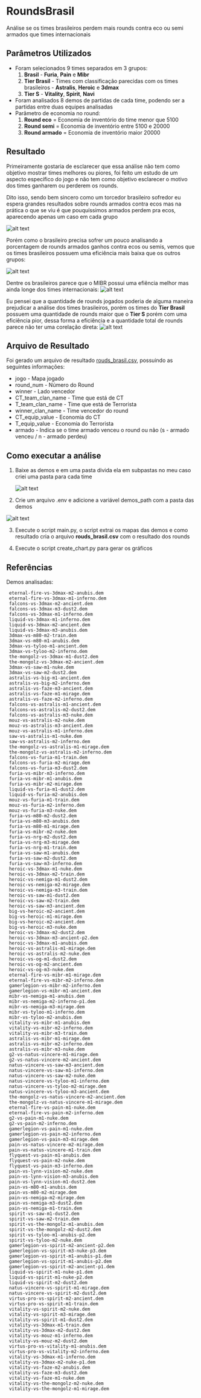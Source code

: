 # RoundsBrasil
 Análise se os times brasileiros perdem mais rounds contra eco ou semi armados que times internacionais

 ## Parâmetros Utilizados
 - Foram selecionados 9 times separados em 3 grupos:
    1. **Brasil** - **Furia**, **Pain** e **Mibr**
    2. **Tier Brasil** - Times com classificação parecidas com os times brasileiros - **Astralis**, **Heroic** e **3dmax**
    3. **Tier S** - **Vitality**, **Spirit**, **Navi**
 - Foram analisados 8 demos de partidas de cada time, podendo ser a partidas entre duas equipes analisadas
 - Parâmetro de economia no round:
    1. **Round eco** = Economia de inventório do time menor que 5100
    2. **Round semi** = Economia de inventório entre 5100 e 20000
    3. **Round armado** = Economia de inventório maior 20000
  
  ## Resultado
 Primeiramente gostaria de esclarecer que essa análise não tem como objetivo mostrar times melhores ou piores, foi feito um estudo de um aspecto específico do jogo e não tem como objetivo esclarecer o motivo dos times ganharem ou perderem os rounds.
 
 Dito isso, sendo bem sincero como um torcedor brasileiro sofredor eu espera grandes resultados sobre rounds armados contra ecos mas na prática o que se viu é que pouquíssimos armados perdem pra ecos, aparecendo apenas um caso em cada grupo

 ![alt text](https://github.com/AnalistaTerrorista/RoundsBrasil/blob/main/resultado.png)

Porém como o brasileiro precisa sofrer um pouco analisando a porcentagem de rounds armados ganhos contra ecos ou semis, vemos que os times brasileiros possuem uma eficiência mais baixa que os outros grupos:

 ![alt text](https://github.com/AnalistaTerrorista/RoundsBrasil/blob/main/graph/graph1.png)

Dentre os brasileiros parece que o MIBR possui uma efiência melhor mas ainda longe dos times internacionais:
 ![alt text](https://github.com/AnalistaTerrorista/RoundsBrasil/blob/main/graph/graph2.png)

 Eu pensei que a quantidade de rounds jogados poderia de alguma maneira prejudicar a análise dos times brasileiros, porém os times do **Tier Brasil** possuem uma quantidade de rounds maior que o **Tier S** porém com uma eficiência pior, dessa forma a eficiência e a quantidade total de rounds parece não ter uma corelação direta:
 ![alt text](https://github.com/AnalistaTerrorista/RoundsBrasil/blob/main/graph/graph3.png)

## Arquivo de Resultado
Foi gerado um arquivo de resultado [rouds_brasil.csv](https://github.com/AnalistaTerrorista/RoundsBrasil/blob/main/rouds_brasil.csv), possuindo as seguintes informações:

 - jogo - Mapa jogado
 - round_num - Número do Round
 - winner - Lado vencedor
 - CT_team_clan_name - Time que está de CT
 - T_team_clan_name - Time que está de Terrorista
 - winner_clan_name - Time vencedor do round
 - CT_equip_value - Economia do CT
 - T_equip_value - Economia do Terrorista
 - armado - Indica se o time armado venceu o round ou não (s - armado venceu / n - armado perdeu)

## Como executar a análise
1. Baixe as demos e em uma pasta divida ela em subpastas no meu caso criei uma pasta para cada time

   ![alt text](https://github.com/AnalistaTerrorista/RoundsBrasil/blob/main/tutorial/path.png)

2. Crie um arquivo .env e adicione a variável demos_path com a pasta das demos
 
 ![alt text](https://github.com/AnalistaTerrorista/RoundsBrasil/blob/main/tutorial/env.png)

3. Execute o script main.py, o script extrai os mapas das demos e como resultado cria o arquivo **rouds_brasil.csv** com o resultado dos rounds

4. Execute o script create_chart.py para gerar os gráficos

## Referências
Demos analisadas:

     eternal-fire-vs-3dmax-m2-anubis.dem
     eternal-fire-vs-3dmax-m1-inferno.dem 
     falcons-vs-3dmax-m2-ancient.dem
     falcons-vs-3dmax-m3-dust2.dem 
     falcons-vs-3dmax-m1-inferno.dem
     liquid-vs-3dmax-m1-inferno.dem 
     liquid-vs-3dmax-m2-ancient.dem
     liquid-vs-3dmax-m3-anubis.dem 
     3dmax-vs-m80-m2-train.dem
     3dmax-vs-m80-m1-anubis.dem 
     3dmax-vs-tyloo-m1-ancient.dem
     3dmax-vs-tyloo-m2-inferno.dem 
     the-mongolz-vs-3dmax-m1-dust2.dem
     the-mongolz-vs-3dmax-m2-ancient.dem 
     3dmax-vs-saw-m1-nuke.dem
     3dmax-vs-saw-m2-dust2.dem 
     astralis-vs-big-m1-ancient.dem
     astralis-vs-big-m2-inferno.dem 
     astralis-vs-faze-m3-ancient.dem
     astralis-vs-faze-m1-mirage.dem 
     astralis-vs-faze-m2-inferno.dem
     falcons-vs-astralis-m1-ancient.dem 
     falcons-vs-astralis-m2-dust2.dem
     falcons-vs-astralis-m3-nuke.dem 
     mouz-vs-astralis-m2-nuke.dem
     mouz-vs-astralis-m3-ancient.dem 
     mouz-vs-astralis-m1-inferno.dem
     saw-vs-astralis-m1-nuke.dem 
     saw-vs-astralis-m2-inferno.dem
     the-mongolz-vs-astralis-m1-mirage.dem
     the-mongolz-vs-astralis-m2-inferno.dem 
     falcons-vs-furia-m1-train.dem
     falcons-vs-furia-m2-mirage.dem 
     falcons-vs-furia-m3-dust2.dem
     furia-vs-mibr-m3-inferno.dem 
     furia-vs-mibr-m1-anubis.dem
     furia-vs-mibr-m2-mirage.dem 
     liquid-vs-furia-m1-dust2.dem
     liquid-vs-furia-m2-anubis.dem 
     mouz-vs-furia-m1-train.dem
     mouz-vs-furia-m2-inferno.dem 
     mouz-vs-furia-m3-nuke.dem
     furia-vs-m80-m2-dust2.dem 
     furia-vs-m80-m3-anubis.dem
     furia-vs-m80-m1-mirage.dem 
     furia-vs-mibr-m2-nuke.dem
     furia-vs-nrg-m2-dust2.dem 
     furia-vs-nrg-m3-mirage.dem
     furia-vs-nrg-m1-train.dem 
     furia-vs-saw-m1-anubis.dem
     furia-vs-saw-m2-dust2.dem 
     furia-vs-saw-m3-inferno.dem
     heroic-vs-3dmax-m1-nuke.dem 
     heroic-vs-3dmax-m2-train.dem
     heroic-vs-nemiga-m1-dust2.dem 
     heroic-vs-nemiga-m2-mirage.dem
     heroic-vs-nemiga-m3-train.dem 
     heroic-vs-saw-m1-dust2.dem
     heroic-vs-saw-m2-train.dem 
     heroic-vs-saw-m3-ancient.dem
     big-vs-heroic-m2-ancient.dem
     big-vs-heroic-m1-mirage.dem 
     big-vs-heroic-m2-ancient.dem
     big-vs-heroic-m3-nuke.dem 
     heroic-vs-3dmax-m2-dust2.dem
     heroic-vs-3dmax-m3-ancient-p2.dem 
     heroic-vs-3dmax-m1-anubis.dem
     heroic-vs-astralis-m1-mirage.dem 
     heroic-vs-astralis-m2-nuke.dem
     heroic-vs-og-m1-dust2.dem 
     heroic-vs-og-m2-ancient.dem
     heroic-vs-og-m3-nuke.dem 
     eternal-fire-vs-mibr-m1-mirage.dem
     eternal-fire-vs-mibr-m2-inferno.dem
     gamerlegion-vs-mibr-m2-inferno.dem 
     gamerlegion-vs-mibr-m1-ancient.dem
     mibr-vs-nemiga-m1-anubis.dem 
     mibr-vs-nemiga-m2-inferno-p1.dem
     mibr-vs-nemiga-m3-mirage.dem 
     mibr-vs-tyloo-m1-inferno.dem
     mibr-vs-tyloo-m2-anubis.dem 
     vitality-vs-mibr-m1-anubis.dem
     vitality-vs-mibr-m2-inferno.dem 
     vitality-vs-mibr-m3-train.dem
     astralis-vs-mibr-m1-mirage.dem 
     astralis-vs-mibr-m2-inferno.dem
     astralis-vs-mibr-m3-nuke.dem 
     g2-vs-natus-vincere-m1-mirage.dem
     g2-vs-natus-vincere-m2-ancient.dem
     natus-vincere-vs-saw-m3-ancient.dem
     natus-vincere-vs-saw-m1-inferno.dem 
     natus-vincere-vs-saw-m2-nuke.dem
     natus-vincere-vs-tyloo-m1-inferno.dem
     natus-vincere-vs-tyloo-m2-mirage.dem
     natus-vincere-vs-tyloo-m3-ancient.dem
     the-mongolz-vs-natus-vincere-m2-ancient.dem
     the-mongolz-vs-natus-vincere-m1-mirage.dem
     eternal-fire-vs-pain-m1-nuke.dem 
     eternal-fire-vs-pain-m2-inferno.dem
     g2-vs-pain-m1-nuke.dem 
     g2-vs-pain-m2-inferno.dem
     gamerlegion-vs-pain-m1-nuke.dem 
     gamerlegion-vs-pain-m2-inferno.dem
     gamerlegion-vs-pain-m3-mirage.dem 
     pain-vs-natus-vincere-m2-mirage.dem
     pain-vs-natus-vincere-m1-train.dem 
     flyquest-vs-pain-m1-anubis.dem
     flyquest-vs-pain-m2-nuke.dem 
     flyquest-vs-pain-m3-inferno.dem
     pain-vs-lynn-vision-m2-nuke.dem 
     pain-vs-lynn-vision-m3-anubis.dem
     pain-vs-lynn-vision-m1-dust2.dem 
     pain-vs-m80-m1-anubis.dem
     pain-vs-m80-m2-mirage.dem 
     pain-vs-nemiga-m2-mirage.dem
     pain-vs-nemiga-m3-dust2.dem 
     pain-vs-nemiga-m1-train.dem
     spirit-vs-saw-m1-dust2.dem 
     spirit-vs-saw-m2-train.dem
     spirit-vs-the-mongolz-m1-anubis.dem
     spirit-vs-the-mongolz-m2-dust2.dem 
     spirit-vs-tyloo-m1-anubis-p2.dem
     spirit-vs-tyloo-m2-nuke.dem 
     gamerlegion-vs-spirit-m2-ancient-p2.dem
     gamerlegion-vs-spirit-m3-nuke-p3.dem
     gamerlegion-vs-spirit-m1-anubis-p1.dem
     gamerlegion-vs-spirit-m1-anubis-p2.dem
     gamerlegion-vs-spirit-m2-ancient-p1.dem
     liquid-vs-spirit-m1-nuke-p1.dem 
     liquid-vs-spirit-m1-nuke-p2.dem
     liquid-vs-spirit-m2-dust2.dem 
     natus-vincere-vs-spirit-m1-mirage.dem
     natus-vincere-vs-spirit-m2-dust2.dem
     virtus-pro-vs-spirit-m2-ancient.dem 
     virtus-pro-vs-spirit-m1-train.dem
     vitality-vs-spirit-m2-nuke.dem 
     vitality-vs-spirit-m3-mirage.dem
     vitality-vs-spirit-m1-dust2.dem 
     vitality-vs-3dmax-m1-train.dem
     vitality-vs-3dmax-m2-dust2.dem 
     vitality-vs-mouz-m1-inferno.dem
     vitality-vs-mouz-m2-dust2.dem 
     virtus-pro-vs-vitality-m1-anubis.dem
     virtus-pro-vs-vitality-m2-inferno.dem
     vitality-vs-3dmax-m1-inferno.dem 
     vitality-vs-3dmax-m2-nuke-p1.dem
     vitality-vs-faze-m2-anubis.dem 
     vitality-vs-faze-m3-dust2.dem
     vitality-vs-faze-m1-nuke.dem 
     vitality-vs-the-mongolz-m2-nuke.dem
     vitality-vs-the-mongolz-m1-mirage.dem
